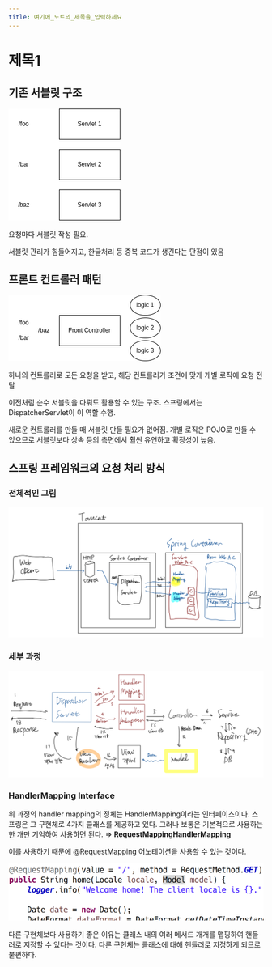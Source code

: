 ```yaml
---
title: 여기에_노트의_제목을_입력하세요
---
```


# 제목1

## 기존 서블릿 구조

![88a88afb7603c175a404edcff7d2296a.png](Assets/88a88afb7603c175a404edcff7d2296a.png)

요청마다 서블릿 작성 필요.

서블릿 관리가 힘들어지고, 한글처리 등 중복 코드가 생긴다는 단점이 있음

## 프론트 컨트롤러 패턴

![7e590017e2e04d0abe3b2b37ef5dbe28.png](Assets/7e590017e2e04d0abe3b2b37ef5dbe28.png)

하나의 컨트롤러로 모든 요청을 받고, 해당 컨트롤러가 조건에 맞게 개별 로직에 요청 전달

이전처럼 순수 서블릿을 다뤄도 활용할 수 있는 구조. 스프링에서는 DispatcherServlet이 이 역할 수행.

새로운 컨트롤러를 만들 때 서블릿 만들 필요가 없어짐. 개별 로직은 POJO로 만들 수 있으므로 서블릿보다 상속 등의 측면에서 훨씬 유연하고 확장성이 높음.

## 스프링 프레임워크의 요청 처리 방식

### 전체적인 그림

![a200fe9772d3499f27192df9ce75963a.png](Assets/a200fe9772d3499f27192df9ce75963a.png)

### 세부 과정

![5e844a8e8f3ee549bb88920e99147e4a.png](Assets/5e844a8e8f3ee549bb88920e99147e4a.png)

### HandlerMapping Interface

위 과정의 handler mapping의 정체는 HandlerMapping이라는 인터페이스이다. 스프링은 그 구현체로 4가지 클래스를 제공하고 있다. 그러나 보통은 기본적으로 사용하는 한 개만 기억하여 사용하면 된다. ⇒ **RequestMappingHandlerMapping** 

이를 사용하기 때문에 @RequestMapping 어노테이션을 사용할 수 있는 것이다.

![94da516916a0e4bbf2545e231c3aa166.png](Assets/94da516916a0e4bbf2545e231c3aa166.png)

다른 구현체보다 사용하기 좋은 이유는 클래스 내의 여러 메서드 개개를 맵핑하여 핸들러로 지정할 수 있다는 것이다. 다른 구현체는 클래스에 대해 핸들러로 지정하게 되므로 불편하다.

